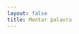 ```yaml
---
layout: false
title: Montar palavra
---
```


<script setup>
import { defineAsyncComponent } from 'vue'
import '../../dist/style.css'

const AssembleWord = defineAsyncComponent(() => import('../../').then(m => m.AssembleWord))
</script>

<ClientOnly>
  <AssembleWord
    statement="Complete a palavra abaixo de forma correta!"
    :background="`/examples/bgs/bg${Math.floor(Math.random() * 4) + 1}.jpg`"
    :word="'Datalogix'"
  />
</ClientOnly>
